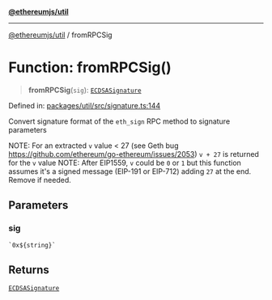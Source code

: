 [**@ethereumjs/util**](../README.md)

***

[@ethereumjs/util](../README.md) / fromRPCSig

# Function: fromRPCSig()

> **fromRPCSig**(`sig`): [`ECDSASignature`](../interfaces/ECDSASignature.md)

Defined in: [packages/util/src/signature.ts:144](https://github.com/Dargon789/ethereumjs-monorepo/blob/master/packages/util/src/signature.ts#L144)

Convert signature format of the `eth_sign` RPC method to signature parameters

NOTE: For an extracted `v` value < 27 (see Geth bug https://github.com/ethereum/go-ethereum/issues/2053)
`v + 27` is returned for the `v` value
NOTE: After EIP1559, `v` could be `0` or `1` but this function assumes
it's a signed message (EIP-191 or EIP-712) adding `27` at the end. Remove if needed.

## Parameters

### sig

`` `0x${string}` ``

## Returns

[`ECDSASignature`](../interfaces/ECDSASignature.md)
